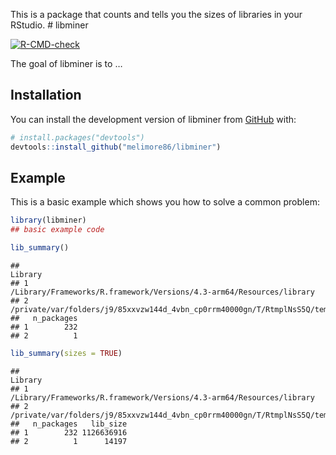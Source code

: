 
<!-- README.md is generated from README.Rmd. Please edit that file -->

This is a package that counts and tells you the sizes of libraries in
your RStudio. \# libminer

<!-- badges: start -->

[![R-CMD-check](https://github.com/melimore86/libminer/actions/workflows/R-CMD-check.yaml/badge.svg)](https://github.com/melimore86/libminer/actions/workflows/R-CMD-check.yaml)
<!-- badges: end -->

The goal of libminer is to …

## Installation

You can install the development version of libminer from
[GitHub](https://github.com/) with:

``` r
# install.packages("devtools")
devtools::install_github("melimore86/libminer")
```

## Example

This is a basic example which shows you how to solve a common problem:

``` r
library(libminer)
## basic example code

lib_summary()
```

    ##                                                                                        Library
    ## 1                         /Library/Frameworks/R.framework/Versions/4.3-arm64/Resources/library
    ## 2 /private/var/folders/j9/85xxvzw144d_4vbn_cp0rrm40000gn/T/RtmplNsS5Q/temp_libpathb02a6d7d2ce8
    ##   n_packages
    ## 1        232
    ## 2          1

``` r
lib_summary(sizes = TRUE)
```

    ##                                                                                        Library
    ## 1                         /Library/Frameworks/R.framework/Versions/4.3-arm64/Resources/library
    ## 2 /private/var/folders/j9/85xxvzw144d_4vbn_cp0rrm40000gn/T/RtmplNsS5Q/temp_libpathb02a6d7d2ce8
    ##   n_packages   lib_size
    ## 1        232 1126636916
    ## 2          1      14197
